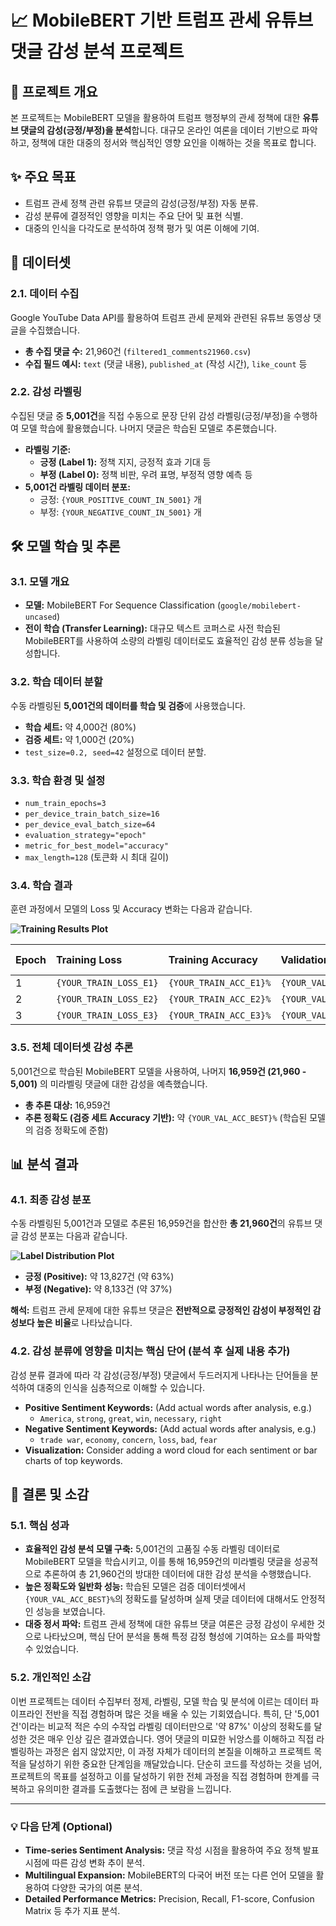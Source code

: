 # 📈 MobileBERT 기반 트럼프 관세 유튜브 댓글 감성 분석 프로젝트

## 🚀 프로젝트 개요

본 프로젝트는 MobileBERT 모델을 활용하여 트럼프 행정부의 관세 정책에 대한 **유튜브 댓글의 감성(긍정/부정)을 분석**합니다. 대규모 온라인 여론을 데이터 기반으로 파악하고, 정책에 대한 대중의 정서와 핵심적인 영향 요인을 이해하는 것을 목표로 합니다.

## ✨ 주요 목표

* 트럼프 관세 정책 관련 유튜브 댓글의 감성(긍정/부정) 자동 분류.
* 감성 분류에 결정적인 영향을 미치는 주요 단어 및 표현 식별.
* 대중의 인식을 다각도로 분석하여 정책 평가 및 여론 이해에 기여.

## 📁 데이터셋

### 2.1. 데이터 수집

Google YouTube Data API를 활용하여 트럼프 관세 문제와 관련된 유튜브 동영상 댓글을 수집했습니다.

* **총 수집 댓글 수:** 21,960건 (`filtered1_comments21960.csv`)
* **수집 필드 예시:** `text` (댓글 내용), `published_at` (작성 시간), `like_count` 등

### 2.2. 감성 라벨링

수집된 댓글 중 **5,001건**을 직접 수동으로 문장 단위 감성 라벨링(긍정/부정)을 수행하여 모델 학습에 활용했습니다. 나머지 댓글은 학습된 모델로 추론했습니다.

* **라벨링 기준:**
    * **긍정 (Label 1):** 정책 지지, 긍정적 효과 기대 등
    * **부정 (Label 0):** 정책 비판, 우려 표명, 부정적 영향 예측 등
* **5,001건 라벨링 데이터 분포:**
    * 긍정: `{YOUR_POSITIVE_COUNT_IN_5001}` 개
    * 부정: `{YOUR_NEGATIVE_COUNT_IN_5001}` 개

## 🛠️ 모델 학습 및 추론

### 3.1. 모델 개요

* **모델:** MobileBERT For Sequence Classification (`google/mobilebert-uncased`)
* **전이 학습 (Transfer Learning):** 대규모 텍스트 코퍼스로 사전 학습된 MobileBERT를 사용하여 소량의 라벨링 데이터로도 효율적인 감성 분류 성능을 달성합니다.

### 3.2. 학습 데이터 분할

수동 라벨링된 **5,001건의 데이터를 학습 및 검증**에 사용했습니다.

* **학습 세트:** 약 4,000건 (80%)
* **검증 세트:** 약 1,000건 (20%)
* `test_size=0.2, seed=42` 설정으로 데이터 분할.

### 3.3. 학습 환경 및 설정

* `num_train_epochs=3`
* `per_device_train_batch_size=16`
* `per_device_eval_batch_size=64`
* `evaluation_strategy="epoch"`
* `metric_for_best_model="accuracy"`
* `max_length=128` (토큰화 시 최대 길이)

### 3.4. 학습 결과

훈련 과정에서 모델의 Loss 및 Accuracy 변화는 다음과 같습니다.

**![Training Results Plot](assets/trumpzz.png)**

| Epoch | Training Loss       | Training Accuracy   | Validation Loss     | Validation Accuracy |
| :---- | :------------------ | :------------------ | :------------------ | :------------------ |
| 1     | `{YOUR_TRAIN_LOSS_E1}`  | `{YOUR_TRAIN_ACC_E1}%` | `{YOUR_VAL_LOSS_E1}`  | `{YOUR_VAL_ACC_E1}%` |
| 2     | `{YOUR_TRAIN_LOSS_E2}`  | `{YOUR_TRAIN_ACC_E2}%` | `{YOUR_VAL_LOSS_E2}`  | `{YOUR_VAL_ACC_E2}%` |
| 3     | `{YOUR_TRAIN_LOSS_E3}`  | `{YOUR_TRAIN_ACC_E3}%` | `{YOUR_VAL_LOSS_E3}`  | `{YOUR_VAL_ACC_E3}%` |

### 3.5. 전체 데이터셋 감성 추론

5,001건으로 학습된 MobileBERT 모델을 사용하여, 나머지 **16,959건 (21,960 - 5,001)** 의 미라벨링 댓글에 대한 감성을 예측했습니다.

* **총 추론 대상:** 16,959건
* **추론 정확도 (검증 세트 Accuracy 기반):** 약 `{YOUR_VAL_ACC_BEST}%` (학습된 모델의 검증 정확도에 준함)

## 📊 분석 결과

### 4.1. 최종 감성 분포

수동 라벨링된 5,001건과 모델로 추론된 16,959건을 합산한 **총 21,960건**의 유튜브 댓글 감성 분포는 다음과 같습니다.

**![Label Distribution Plot](assets/label_distribution.png)**

* **긍정 (Positive):** 약 13,827건 (약 63%)
* **부정 (Negative):** 약 8,133건 (약 37%)

**해석:** 트럼프 관세 문제에 대한 유튜브 댓글은 **전반적으로 긍정적인 감성이 부정적인 감성보다 높은 비율**로 나타났습니다.

### 4.2. 감성 분류에 영향을 미치는 핵심 단어 (분석 후 실제 내용 추가)

감성 분류 결과에 따라 각 감성(긍정/부정) 댓글에서 두드러지게 나타나는 단어들을 분석하여 대중의 인식을 심층적으로 이해할 수 있습니다.

* **Positive Sentiment Keywords:** (Add actual words after analysis, e.g.)
    * `America`, `strong`, `great`, `win`, `necessary`, `right`
* **Negative Sentiment Keywords:** (Add actual words after analysis, e.g.)
    * `trade war`, `economy`, `concern`, `loss`, `bad`, `fear`
* **Visualization:** Consider adding a word cloud for each sentiment or bar charts of top keywords.

## 🎉 결론 및 소감

### 5.1. 핵심 성과

* **효율적인 감성 분석 모델 구축:** 5,001건의 고품질 수동 라벨링 데이터로 MobileBERT 모델을 학습시키고, 이를 통해 16,959건의 미라벨링 댓글을 성공적으로 추론하여 총 21,960건의 방대한 데이터에 대한 감성 분석을 수행했습니다.
* **높은 정확도와 일반화 성능:** 학습된 모델은 검증 데이터셋에서 `{YOUR_VAL_ACC_BEST}%`의 정확도를 달성하며 실제 댓글 데이터에 대해서도 안정적인 성능을 보였습니다.
* **대중 정서 파악:** 트럼프 관세 정책에 대한 유튜브 댓글 여론은 긍정 감성이 우세한 것으로 나타났으며, 핵심 단어 분석을 통해 특정 감정 형성에 기여하는 요소를 파악할 수 있었습니다.

### 5.2. 개인적인 소감

이번 프로젝트는 데이터 수집부터 정제, 라벨링, 모델 학습 및 분석에 이르는 데이터 파이프라인 전반을 직접 경험하며 많은 것을 배울 수 있는 기회였습니다. 특히, 단 '5,001건'이라는 비교적 적은 수의 수작업 라벨링 데이터만으로 '약 87%' 이상의 정확도를 달성한 것은 매우 인상 깊은 결과였습니다. 영어 댓글의 미묘한 뉘앙스를 이해하고 직접 라벨링하는 과정은 쉽지 않았지만, 이 과정 자체가 데이터의 본질을 이해하고 프로젝트 목적을 달성하기 위한 중요한 단계임을 깨달았습니다. 단순히 코드를 작성하는 것을 넘어, 프로젝트의 목표를 설정하고 이를 달성하기 위한 전체 과정을 직접 경험하며 한계를 극복하고 유의미한 결과를 도출했다는 점에 큰 보람을 느낍니다.

---

### 💡 다음 단계 (Optional)

* **Time-series Sentiment Analysis:** 댓글 작성 시점을 활용하여 주요 정책 발표 시점에 따른 감성 변화 추이 분석.
* **Multilingual Expansion:** MobileBERT의 다국어 버전 또는 다른 언어 모델을 활용하여 다양한 국가의 여론 분석.
* **Detailed Performance Metrics:** Precision, Recall, F1-score, Confusion Matrix 등 추가 지표 분석.
